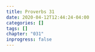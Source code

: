 ```yaml
---
title: Proverbs 31
date: 2020-04-12T12:44:24-04:00
categories: []
tags: []
chapter: "031"
inprogress: false
---
```


